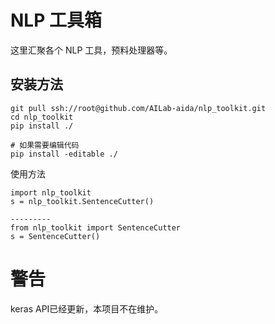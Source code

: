 # NLP 工具箱

这里汇聚各个 NLP 工具，预料处理器等。

## 安装方法
```
git pull ssh://root@github.com/AILab-aida/nlp_toolkit.git
cd nlp_toolkit
pip install ./

# 如果需要编辑代码
pip install -editable ./  
```

使用方法

```
import nlp_toolkit
s = nlp_toolkit.SentenceCutter()

---------
from nlp_toolkit import SentenceCutter
s = SentenceCutter()
```

# 警告

keras API已经更新，本项目不在维护。
